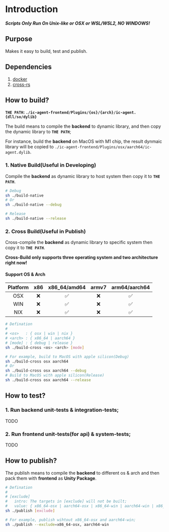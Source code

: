 # Introduction

_**Scripts Only Run On Unix-like or OSX or WSL/WSL2, NO WINDOWS!**_

## Purpose

Makes it easy to build, test and publish.

## Dependencies

1. [docker](https://www.docker.com/products/docker-desktop/)
2. [cross-rs](https://github.com/cross-rs/cross)

## How to build?

__`THE PATH`: `./ic-agent-frontend/Plugins/{os}/{arch}/ic-agent.{dll/so/dylib}`__

The build means to compile the __backend__ to dynamic library, and then copy the dynamic library to __`THE PATH`__;

For instance, build the __backend__ on MacOS with M1 chip, the result dynmaic library will be copied to `./ic-agent-frontend/Plugins/osx/aarch64/ic-agent.dylib`.

### 1. Native Build(Useful in Developing)

Compile the __backend__ as dynamic library to host system then copy it to __`THE PATH`__.

```sh
# Debug
sh ./build-native
# Or
sh ./build-native --debug

# Release
sh ./build-native --release
```

### 2. Cross Build(Useful in Publish)

Cross-compile the __backend__ as dynamic library to specific system then copy it to __`THE PATH`__.

__Cross-Build only supports three operating system and two architecture right now!__

#### Support OS & Arch

| Platform | x86 | x86_64/amd64 | armv7 | arm64/aarch64 |
| :------: | :-: | :----------: | :---: | :-----------: |
|   OSX    | ❌  |      ✅      |  ❌   |      ✅       |
|   WIN    | ❌  |      ✅      |  ❌   |      ✅       |
|   NIX    | ❌  |      ✅      |  ❌   |      ✅       |

```sh
# Defination
#
# <os>   : { osx | win | nix }
# <arch> : { x86_64 | aarch64 }
# [mode] : { debug | release }
sh ./build-cross <os> <arch> [mode]

# For example, build to MacOS with apple silicon(Debug)
sh ./build-cross osx aarch64
# Or
sh ./build-cross osx aarch64 --debug
# Build to MacOS with apple silicon(Release)
sh ./build-cross osx aarch64 --release
```

## How to test?

### 1. Run backend unit-tests & integration-tests;

TODO

### 2. Run frontend unit-tests(for api) & system-tests;

TODO

## How to publish?

The publish means to compile the __backend__ to different os & arch and then pack them with __frontend__ as __Unity Package__.

```sh
# Defination
#
# [exclude]
#   intro: The targets in [exclude] will not be built;
#   value: { x86_64-osx | aarch64-osx | x86_64-win | aarch64-win | x86_64-nix | aarch64-nix }
sh ./publish [exclude]

# For example, publish wihtout x86_64-osx and aarch64-win;
sh ./publish --exclude=x86_64-osx, aarch64-win
```